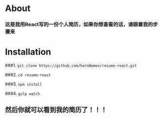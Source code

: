#  About

###		这是我用React写的一份个人简历，如果你想查看的话，请跟着我的步骤来

#  Installation

###1.  ``` git clone https://github.com/heroWomen/resume-react.git ```

###2.  ``` cd resume-react ```

###3.  ``` npm install ```

###4.  ``` gulp watch ```

##  然后你就可以看到我的简历了！！！
